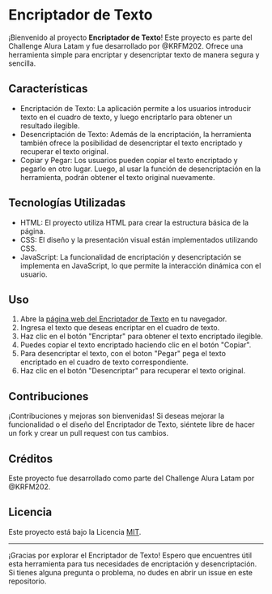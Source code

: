 # Encriptador de Texto

¡Bienvenido al proyecto **Encriptador de Texto**! Este proyecto es parte del Challenge Alura Latam y fue desarrollado por @KRFM202. Ofrece una herramienta simple para encriptar y desencriptar texto de manera segura y sencilla.

## Características

- Encriptación de Texto: La aplicación permite a los usuarios introducir texto en el cuadro de texto, y luego encriptarlo para obtener un resultado ilegible.
- Desencriptación de Texto: Además de la encriptación, la herramienta también ofrece la posibilidad de desencriptar el texto encriptado y recuperar el texto original.
- Copiar y Pegar: Los usuarios pueden copiar el texto encriptado y pegarlo en otro lugar. Luego, al usar la función de desencriptación en la herramienta, podrán obtener el texto original nuevamente.

## Tecnologías Utilizadas

- HTML: El proyecto utiliza HTML para crear la estructura básica de la página.
- CSS: El diseño y la presentación visual están implementados utilizando CSS.
- JavaScript: La funcionalidad de encriptación y desencriptación se implementa en JavaScript, lo que permite la interacción dinámica con el usuario.

## Uso

1. Abre la [página web del Encriptador de Texto](https://krfm202.github.io/Encriptador-de-texto/) en tu navegador.
2. Ingresa el texto que deseas encriptar en el cuadro de texto.
3. Haz clic en el botón "Encriptar" para obtener el texto encriptado ilegible.
4. Puedes copiar el texto encriptado haciendo clic en el botón "Copiar".
5. Para desencriptar el texto, con el boton "Pegar" pega el texto encriptado en el cuadro de texto correspondiente.
6. Haz clic en el botón "Desencriptar" para recuperar el texto original.

## Contribuciones

¡Contribuciones y mejoras son bienvenidas! Si deseas mejorar la funcionalidad o el diseño del Encriptador de Texto, siéntete libre de hacer un fork y crear un pull request con tus cambios.

## Créditos

Este proyecto fue desarrollado como parte del Challenge Alura Latam por @KRFM202.

## Licencia

Este proyecto está bajo la Licencia [MIT](LICENSE).

---

¡Gracias por explorar el Encriptador de Texto! Espero que encuentres útil esta herramienta para tus necesidades de encriptación y desencriptación. Si tienes alguna pregunta o problema, no dudes en abrir un issue en este repositorio.
